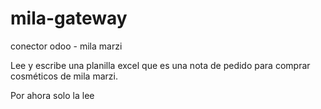 # mila-gateway
conector odoo - mila marzi

Lee y escribe una planilla excel que es una nota de pedido para comprar cosméticos de mila marzi.

Por ahora solo la lee